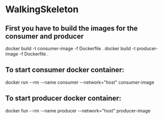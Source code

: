 # WalkingSkeleton

## First you have to build the images for the consumer and producer
docker build -t consumer-image -f Dockerfile .
docker build -t producer-image -f Dockerfile .

## To start consumer docker container:
docker run --rm --name consumer --network="host" consumer-image

## To start producer docker container:
docker fun --rm --name producer --network="host" producer-image